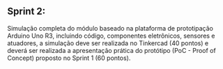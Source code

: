 ## Sprint 2:
Simulação completa do módulo baseado na plataforma de prototipação Arduino Uno R3, incluindo código,  componentes eletrônicos, sensores e atuadores, a simulação deve ser realizada no Tinkercad (40 pontos) e deverá ser realizada a apresentação prática do protótipo (PoC - Proof of Concept) proposto no Sprint 1 (60 pontos).